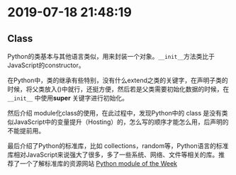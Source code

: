 # 2019-07-18 21:48:19



## Class



Python的类基本与其他语言类似，用来封装一个对象。`__init__`方法类比于JavaScript的constructor。



在Python中，类的继承有些特别，没有什么extend之类的关键字，在声明子类的时候，将父类放入()中就行，还挺方便，然后若是父类需要初始化数据的时候，在 `__init__` 中使用**super** 关键字进行初始化。



然后介绍 module化class的使用，在此过程中，发现Python中的 class 是没有类似JavaScript中的变量提升（Hosting）的，怎么写的顺序才能怎么用，后声明的不能提前用。



最后介绍了Python的标准库，比如 collections，random等，Python语言的标准库相对JavaScript来说强大了很多，多了一些系统、网络、文件等相关的库。推荐了一个了解标准库的资源网站 [Python module of the Week](https://pymotw.com/3/)